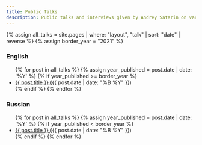 ```yaml
---
title: Public Talks
description: Public talks and interviews given by Andrey Satarin on various tech subjects
---
```


{% assign all_talks = site.pages | where: "layout", "talk" | sort: "date" | reverse %}
{% assign border_year = "2021" %}

### English

<ul> 
  {% for post in all_talks %}
    {% assign year_published = post.date | date: '%Y' %}
    {% if year_published >= border_year %}
      <li>
        <a href="{{ site.baseurl }}{{ post.url }}"> {{ post.title }} </a> ({{ post.date | date: "%B %Y" }}) <br/>
      </li>
    {% endif %}
  {% endfor %}
</ul>

### Russian

<ul> 
  {% for post in all_talks %}
    {% assign year_published = post.date | date: '%Y' %}
    {% if year_published < border_year %}
      <li>
        <a href="{{ site.baseurl }}{{ post.url }}"> {{ post.title }} </a> ({{ post.date | date: "%B %Y" }}) <br/>
      </li>
    {% endif %}
  {% endfor %}
</ul>
